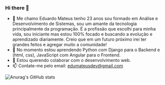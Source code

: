 ### Hi there 👋

- 🔭 Me chamo Eduardo Mateus tenho 23 anos sou formado em Análise e Desenvolvimento de Sistemas, sou um amante da tecnologia principalmente da programação. É a profissão que escolhi para minha vida, sou iniciante mas estou 100% focado e buscando a evolução e aprendizado diariamente. Creio que em um futuro próximo irei ter grandes feitos e agregar muito a comunidade!
- 🌱 No momento estou aprendendo Python com Django para o Backend e (html, css), JavaScript com Angular para o Frontend.
- 👯 Estou querendo colaborar com o desenvolvimento web.
- 📫 Contate-me pelo email: edumateusdev@gmail.com

![Anurag's GitHub stats](https://github-readme-stats.vercel.app/api?username=edumateusdev&theme=merko&show_icons=true)
